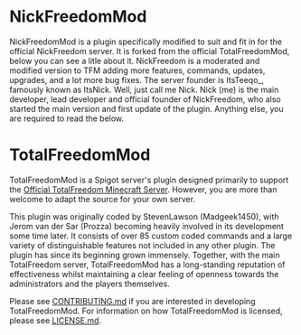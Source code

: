 # NickFreedomMod #

NickFreedomMod is a plugin specifically modified to suit and fit in for the official NickFreedom server. It is forked from the official  TotalFreedomMod, below you can see a litle about it. NickFreedom is a moderated and modified version to TFM adding more features, commands, updates, upgrades, and a lot more bug fixes. The server founder is ItsTeeqo_, famously known as  ItsNick. Well, just call me Nick. Nick (me) is the main developer, lead developer and official founder of NickFreedom, who also started the main version and first update of the plugin. Anything else, you are required to read the below.

# TotalFreedomMod #

TotalFreedomMod is a Spigot server's plugin designed primarily to support the [Official TotalFreedom Minecraft Server](http://totalfreedom.me/). However, you are more than welcome to adapt the source for your own server.

This plugin was originally coded by StevenLawson (Madgeek1450), with Jerom van der Sar (Prozza) becoming heavily involved in its development some time later. It consists of over 85 custom coded commands and a large variety of distinguishable features not included in any other plugin. The plugin has since its beginning grown immensely. Together, with the main TotalFreedom server, TotalFreedomMod has a long-standing reputation of effectiveness whilst maintaining a clear feeling of openness towards the administrators and the players themselves.

Please see [CONTRIBUTING.md](CONTRIBUTING.md) if you are interested in developing TotalFreedomMod. For information on how TotalFreedomMod is licensed, please see [LICENSE.md](LICENSE.md).
